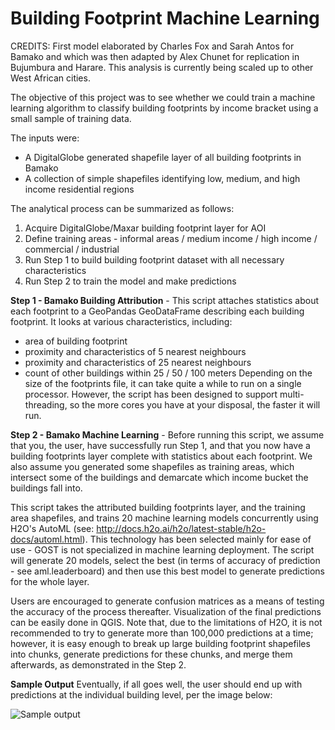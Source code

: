 # Building Footprint Machine Learning

CREDITS: First model elaborated by Charles Fox and Sarah Antos for Bamako and which was then adapted by Alex Chunet for replication in Bujumbura and Harare. This analysis is currently being scaled up to other West African cities.

The objective of this project was to see whether we could train a machine learning algorithm to classify building footprints by income bracket using a small sample of training data.

The inputs were:
- A DigitalGlobe generated shapefile layer of all building footprints in Bamako
- A collection of simple shapefiles identifying low, medium, and high income residential regions

The analytical process can be summarized as follows:
1) Acquire DigitalGlobe/Maxar building footprint layer for AOI
2) Define training areas - informal areas / medium income / high income / commercial / industrial
3) Run Step 1 to build building footprint dataset with all necessary characteristics
4) Run Step 2 to train the model and make predictions

**Step 1 - Bamako Building Attribution** - This script attaches statistics about each footprint to
a GeoPandas GeoDataFrame describing each building footprint. It looks at various
characteristics, including:
- area of building footprint
- proximity and characteristics of 5 nearest neighbours
- proximity and characteristics of 25 nearest neighbours
- count of other buildings within 25 / 50 / 100 meters Depending on the size of the footprints file, it can take quite a while to run on a single processor. However, the script
has been designed to support multi-threading, so the more cores you have at your disposal, the faster it will run.

**Step 2 - Bamako Machine Learning** - Before running this script, we assume that you, the
user, have successfully run Step 1, and that you now have a building footprints layer
complete with statistics about each footprint. We also assume you generated some shapefiles
as training areas, which intersect some of the buildings and demarcate which income bucket
the buildings fall into.

This script takes the attributed building footprints layer, and the training area shapefiles, and trains 20 machine learning models concurrently using H2O's AutoML (see:
http://docs.h2o.ai/h2o/latest-stable/h2o-docs/automl.html). This technology has been selected mainly for ease of use - GOST is not specialized in machine learning deployment. The script will generate 20 models, select the best (in terms of accuracy of prediction - see aml.leaderboard) and then use this best model to generate predictions for the whole layer.

Users are encouraged to generate confusion matrices as a means of testing the accuracy of the process thereafter. Visualization of the final predictions can be easily done in QGIS. Note that, due to the limitations of H2O, it is not recommended to try to generate more than 100,000 predictions at a time; however, it is easy enough to break up large building footprint shapefiles into chunks, generate predictions for these chunks, and merge them afterwards, as demonstrated in the Step 2.

**Sample Output**
Eventually, if all goes well, the user should end up with predictions at the individual building
level, per the image below:

![Sample output](https://user-images.githubusercontent.com/35847289/175666406-35e77816-3464-4a60-9b74-619c2a527af4.png)
